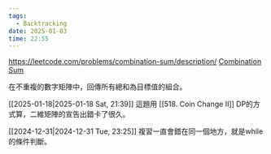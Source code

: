 ```yaml
---
tags:
  - Backtracking
date: 2025-01-03
time: 22:55
---
```

https://leetcode.com/problems/combination-sum/description/
[Combination Sum](https://neetcode.io/problems/combination-target-sum)

在不重複的數字矩陣中，回傳所有總和為目標值的組合。

[[2025-01-18|2025-01-18 Sat, 21:39]]
這題用 [[518. Coin Change II]] DP的方式算，二維矩陣的宣告出錯卡了很久。

[[2024-12-31|2024-12-31 Tue, 23:25]]
	複習一直會錯在同一個地方，就是while的條件判斷。